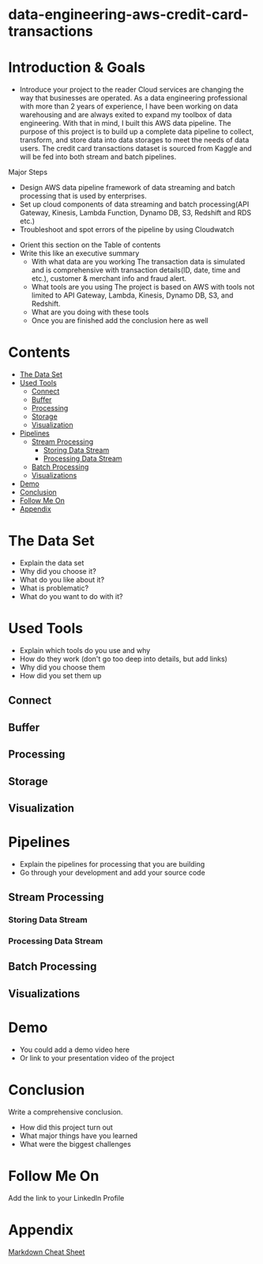 # data-engineering-aws-credit-card-transactions

# Introduction & Goals
- Introduce your project to the reader
Cloud services are changing the way that businesses are operated. As a data engineering professional with more than 2 years of experience, I have been working on data warehousing and are always exited to expand my toolbox of data engineering. With that in mind, I built this AWS data pipeline. The purpose of this project is to build up a complete data pipeline to collect, transform, and store data into data storages to meet the needs of data users. The credit card transactions dataset is sourced from Kaggle and will be fed into both stream and batch pipelines.

Major Steps
* Design AWS data pipeline framework of data streaming and batch processing that is used by enterprises.
* Set up cloud components of data streaming and batch processing(API Gateway, Kinesis, Lambda Function, Dynamo DB, S3, Redshift and RDS etc.)
* Troubleshoot and spot errors of the pipeline by using Cloudwatch
- Orient this section on the Table of contents
- Write this like an executive summary
  - With what data are you working
The transaction data is simulated and is comprehensive with transaction details(ID, date, time and etc.), customer & merchant info and fraud alert.
  - What tools are you using
The project is based on AWS with tools not limited to API Gateway, Lambda, Kinesis, Dynamo DB, S3, and Redshift.
  - What are you doing with these tools
  - Once you are finished add the conclusion here as well

# Contents

- [The Data Set](#the-data-set)
- [Used Tools](#used-tools)
  - [Connect](#connect)
  - [Buffer](#buffer)
  - [Processing](#processing)
  - [Storage](#storage)
  - [Visualization](#visualization)
- [Pipelines](#pipelines)
  - [Stream Processing](#stream-processing)
    - [Storing Data Stream](#storing-data-stream)
    - [Processing Data Stream](#processing-data-stream)
  - [Batch Processing](#batch-processing)
  - [Visualizations](#visualizations)
- [Demo](#demo)
- [Conclusion](#conclusion)
- [Follow Me On](#follow-me-on)
- [Appendix](#appendix)


# The Data Set
- Explain the data set
- Why did you choose it?
- What do you like about it?
- What is problematic?
- What do you want to do with it?

# Used Tools
- Explain which tools do you use and why
- How do they work (don't go too deep into details, but add links)
- Why did you choose them
- How did you set them up

## Connect
## Buffer
## Processing
## Storage
## Visualization

# Pipelines
- Explain the pipelines for processing that you are building
- Go through your development and add your source code

## Stream Processing
### Storing Data Stream
### Processing Data Stream
## Batch Processing
## Visualizations

# Demo
- You could add a demo video here
- Or link to your presentation video of the project

# Conclusion
Write a comprehensive conclusion.
- How did this project turn out
- What major things have you learned
- What were the biggest challenges

# Follow Me On
Add the link to your LinkedIn Profile

# Appendix

[Markdown Cheat Sheet](https://github.com/adam-p/markdown-here/wiki/Markdown-Cheatsheet)
